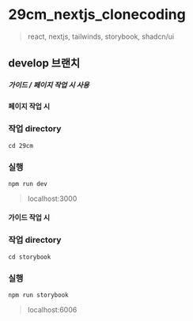 # 29cm_nextjs_clonecoding
> react, nextjs, tailwinds, storybook, shadcn/ui

## develop 브랜치
##### 가이드 / 페이지 작업 시 사용

#### 페이지 작업 시

### 작업 directory
```angular2html
cd 29cm
```

### 실행
```angular2html
npm run dev
```
> localhost:3000


#### 가이드 작업 시

### 작업 directory
```angular2html
cd storybook
```

### 실행
```angular2html
npm run storybook
```
> localhost:6006